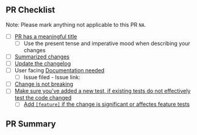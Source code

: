 ## PR Checklist

Note: Please mark anything not applicable to this PR `NA`.
- [ ] [PR has a meaningful title](https://github.com/PowerShell/PowerShell/blob/master/.github/CONTRIBUTING.md#pull-request---submission)
    - [ ] Use the present tense and imperative mood when describing your changes
- [ ] [Summarized changes](https://github.com/PowerShell/PowerShell/blob/master/.github/CONTRIBUTING.md#pull-request---submission)
- [ ] [Update the changelog](https://github.com/PowerShell/PowerShell/blob/master/.github/CONTRIBUTING.md#pull-request---changelog)
- [ ] User facing [Documentation needed](https://github.com/PowerShell/PowerShell/blob/master/.github/CONTRIBUTING.md#pull-request---submission)
    - [ ] Issue filed - Issue link:
- [ ] [Change is not breaking](https://github.com/PowerShell/PowerShell/blob/master/.github/CONTRIBUTING.md#making-breaking-changes)
- [ ] [Make sure you've added a new test, if existing tests do not effectively test the code changed](https://github.com/PowerShell/PowerShell/blob/master/.github/CONTRIBUTING.md#before-submitting)
    - [ ] [Add `[feature]` if the change is significant or affectes feature tests](https://github.com/PowerShell/PowerShell/blob/master/docs/testing-guidelines/testing-guidelines.md#requesting-additional-tests-for-a-pr)

## PR Summary
